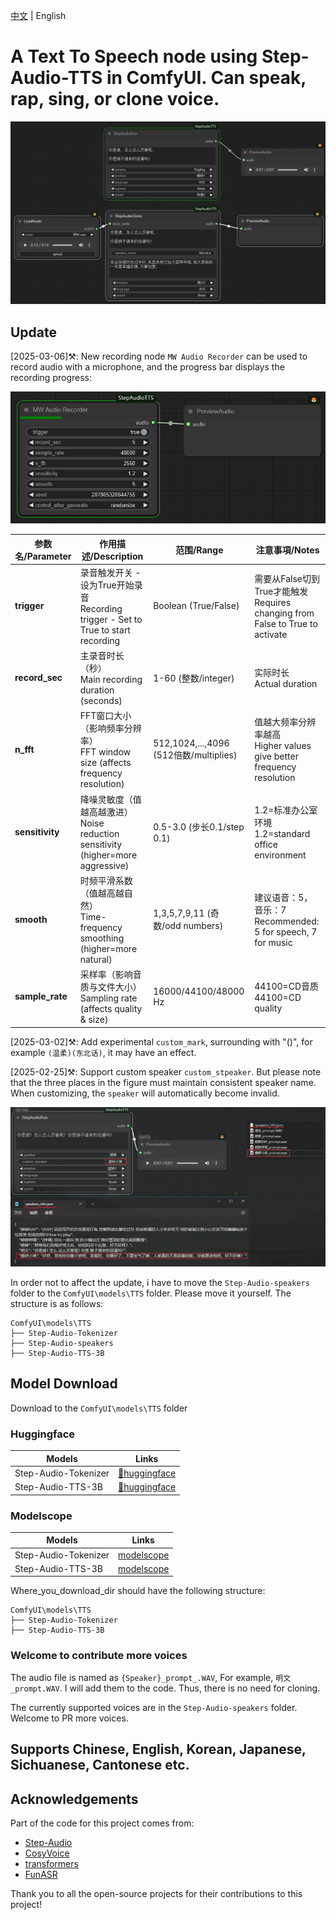 [中文](README.md) | English

# A Text To Speech node using Step-Audio-TTS in ComfyUI. Can speak, rap, sing, or clone voice.

![](https://github.com/billwuhao/ComfyUI_StepAudioTTS/blob/master/assets/2025-02-21_05-34-25.png)

## Update

[2025-03-06]⚒️: New recording node `MW Audio Recorder` can be used to record audio with a microphone, and the progress bar displays the recording progress:

![](https://github.com/billwuhao/ComfyUI_StepAudioTTS/blob/master/assets/2025-03-06_21-29-09.png)

| 参数名/Parameter     | 作用描述/Description                                                                 | 范围/Range                     | 注意事項/Notes                                                                 |
|---------------------|------------------------------------------------------------------------------------|--------------------------------|------------------------------------------------------------------------------|
| **trigger**         | 录音触发开关 - 设为True开始录音<br>Recording trigger - Set to True to start recording | Boolean (True/False)           | 需要从False切到True才能触发<br>Requires changing from False to True to activate          |
| **record_sec**      | 主录音时长（秒）<br>Main recording duration (seconds)                               | 1-60 (整数/integer)             | 实际时长<br>Actual duration            |
| **n_fft**           | FFT窗口大小（影响频率分辨率）<br>FFT window size (affects frequency resolution)      | 512,1024,...,4096 (512倍数/multiplies) | 值越大频率分辨率越高<br>Higher values give better frequency resolution                   |
| **sensitivity**     | 降噪灵敏度（值越高越激进）<br>Noise reduction sensitivity (higher=more aggressive)   | 0.5-3.0 (步长0.1/step 0.1)      | 1.2=标准办公室环境<br>1.2=standard office environment                                   |
| **smooth**          | 时频平滑系数（值越高越自然）<br>Time-frequency smoothing (higher=more natural)       | 1,3,5,7,9,11 (奇数/odd numbers) | 建议语音：5，音乐：7<br>Recommended: 5 for speech, 7 for music                          |
| **sample_rate**     | 采样率（影响音质与文件大小）<br>Sampling rate (affects quality & size)               | 16000/44100/48000 Hz           | 44100=CD音质<br>44100=CD quality                                                         |

[2025-03-02]⚒️: Add experimental `custom_mark`, surrounding with "()", for example `(温柔)(东北话)`, it may have an effect.

[2025-02-25]⚒️: Support custom speaker `custom_stpeaker`. But please note that the three places in the figure must maintain consistent speaker name. When customizing, the `speaker` will automatically become invalid.

![](https://github.com/billwuhao/ComfyUI_StepAudioTTS/blob/master/assets/2025-02-25_20-21-22.png)

In order not to affect the update, i have to move the `Step-Audio-speakers` folder to the `ComfyUI\models\TTS` folder. Please move it yourself. The structure is as follows:

```
ComfyUI\models\TTS
├── Step-Audio-Tokenizer
├── Step-Audio-speakers
├── Step-Audio-TTS-3B
```


## Model Download

Download to the `ComfyUI\models\TTS` folder

### Huggingface
| Models   | Links   |
|-------|-------|
| Step-Audio-Tokenizer | [🤗huggingface](https://huggingface.co/stepfun-ai/Step-Audio-Tokenizer) |
| Step-Audio-TTS-3B | [🤗huggingface](https://huggingface.co/stepfun-ai/Step-Audio-TTS-3B) |

### Modelscope
| Models   | Links   |
|-------|-------|
| Step-Audio-Tokenizer | [modelscope](https://modelscope.cn/models/stepfun-ai/Step-Audio-Tokenizer) |
| Step-Audio-TTS-3B | [modelscope](https://modelscope.cn/models/stepfun-ai/Step-Audio-TTS-3B) |

Where_you_download_dir should have the following structure:
```
ComfyUI\models\TTS
├── Step-Audio-Tokenizer
├── Step-Audio-TTS-3B
```

### Welcome to contribute more voices

The audio file is named as `{Speaker}_prompt_.WAV`, For example, `明文_prompt.WAV`. I will add them to the code. Thus, there is no need for cloning.

The currently supported voices are in the `Step-Audio-speakers` folder. Welcome to PR more voices.


## Supports Chinese, English, Korean, Japanese, Sichuanese, Cantonese etc.

## Acknowledgements

Part of the code for this project comes from:
* [Step-Audio](https://github.com/stepfun-ai/Step-Audio)
* [CosyVoice](https://github.com/FunAudioLLM/CosyVoice)
* [transformers](https://github.com/huggingface/transformers)
* [FunASR](https://github.com/modelscope/FunASR)

Thank you to all the open-source projects for their contributions to this project!